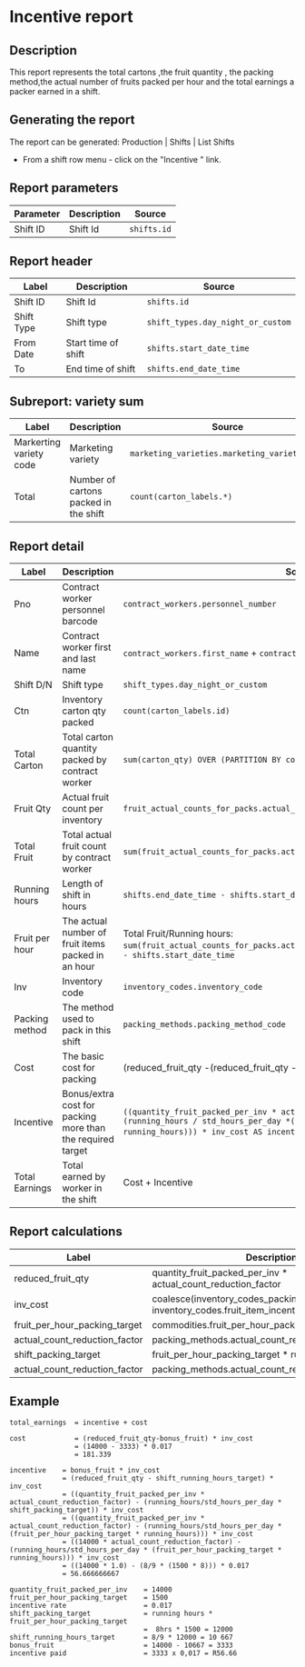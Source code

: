 # Incentive report

## Description
This report represents the total cartons ,the fruit quantity , the packing method,the actual number of fruits packed per hour
and the total  earnings a packer earned  in a shift.

## Generating the report
The report can be generated:
Production | Shifts | List Shifts

* From a shift row menu  - click on the "Incentive " link.


## Report parameters
| Parameter | Description | Source |
| ----- | ----------- | ------ |
|  Shift ID  |Shift Id | `shifts.id` |
## Report header
| Label | Description | Source |
| ----- | ----------- | ------ |
|  Shift ID  |Shift Id | `shifts.id` |
|  Shift Type | Shift type| `shift_types.day_night_or_custom` |
|  From Date |Start time of shift | `shifts.start_date_time` |
|  To |End time of shift | `shifts.end_date_time` |
## Subreport: variety sum
| Label | Description | Source |
| ----- | ----------- | ------ |
| Markerting variety code | Marketing variety | `marketing_varieties.marketing_variety_code` |
| Total  |Number of cartons packed in the shift  |`count(carton_labels.*)`  |

## Report detail
| Label          | Description                                                | Source                                                                                                                                                                |
|----------------|------------------------------------------------------------|-----------------------------------------------------------------------------------------------------------------------------------------------------------------------|
| Pno            | Contract worker personnel barcode                          | `contract_workers.personnel_number`                                                                                                                                   |
| Name           | Contract worker first and last name                        | `contract_workers.first_name`  +  `contract_workers.last_name`                                                                                                        |
| Shift D/N      | Shift type                                                 | `shift_types.day_night_or_custom`                                                                                                                                     |
| Ctn            | Inventory carton qty packed                                | `count(carton_labels.id)`                                                                                                                                             |
| Total Carton   | Total carton quantity packed by contract worker            | `sum(carton_qty) OVER (PARTITION BY contract worket)`                                                                                                                 |
| Fruit Qty      | Actual fruit count  per inventory                          | `fruit_actual_counts_for_packs.actual_count_for_pack`                                                                                                                 |
| Total Fruit    | Total actual  fruit count by contract worker               | `sum(fruit_actual_counts_for_packs.actual_count_for_pack)`                                                                                                            |
| Running hours  | Length of shift in hours                                   | `shifts.end_date_time - shifts.start_date_time`                                                                                                                       | 
| Fruit per hour | The actual number of fruit items packed in an hour         | Total Fruit/Running hours: `sum(fruit_actual_counts_for_packs.actual_count_for_pack)`/`shifts.end_date_time - shifts.start_date_time`                                 |
| Inv            | Inventory code                                             | `inventory_codes.inventory_code`                                                                                                                                 | 
| Packing method | The method used to pack in this shift                      | `packing_methods.packing_method_code`                                                                                                                                 | 
| Cost           | The basic cost for packing                                 | (reduced_fruit_qty -(reduced_fruit_qty - shift_running_hours_target)) * inv_cost                                                                                      |  
| Incentive      | Bonus/extra cost for packing more than the required target | `((quantity_fruit_packed_per_inv * actual_count_reduction_factor) -(running_hours / std_hours_per_day *(fruit_per_hour_packing_target * running_hours))) * inv_cost AS incentive,`)                                             
| Total Earnings | Total earned by worker in the shift                        |  Cost + Incentive

## Report calculations
| Label                         | Description                                                                                     |                                                                                                                   
|-------------------------------|-------------------------------------------------------------------------------------------------|
| reduced_fruit_qty             | quantity_fruit_packed_per_inv * actual_count_reduction_factor                                   |         
| inv_cost                      | coalesce(inventory_codes_packing_costs.packing_cost, inventory_codes.fruit_item_incentive_rate) |
| fruit_per_hour_packing_target | commodities.fruit_per_hour_packing_target                                                       |                                                                                                                                                                          |
| actual_count_reduction_factor | packing_methods.actual_count_reduction_factor                                                   |
| shift_packing_target          | fruit_per_hour_packing_target * running_hours                                                   |
| actual_count_reduction_factor | packing_methods.actual_count_reduction_factor                                                   |




## Example
```
total_earnings  = incentive + cost

cost            = (reduced_fruit_qty-bonus_fruit) * inv_cost
                = (14000 - 3333) * 0.017
                = 181.339

incentive    = bonus_fruit * inv_cost
			 = (reduced_fruit_qty - shift_running_hours_target) * inv_cost
			 = ((quantity_fruit_packed_per_inv * actual_count_reduction_factor) - (running_hours/std_hours_per_day * shift_packing_target)) * inv_cost
			 = ((quantity_fruit_packed_per_inv * actual_count_reduction_factor) - (running_hours/std_hours_per_day * (fruit_per_hour_packing_target * running_hours))) * inv_cost
			 = ((14000 * actual_count_reduction_factor) - (running_hours/std_hours_per_day * (fruit_per_hour_packing_target * running_hours))) * inv_cost
			 = ((14000 * 1.0) - (8/9 * (1500 * 8))) * 0.017
			 = 56.666666667

quantity_fruit_packed_per_inv    = 14000
fruit_per_hour_packing_target    = 1500
incentive rate                   = 0.017
shift_packing_target             = running hours * fruit_per_hour_packing_target
                                 =  8hrs * 1500 = 12000
shift_running_hours_target       = 8/9 * 12000 = 10 667
bonus_fruit                      = 14000 - 10667 = 3333
incentive paid                   = 3333 x 0,017 = R56.66

```